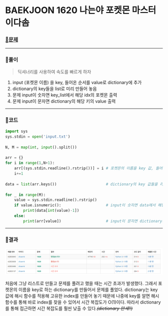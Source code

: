 # BAEKJOON 1620 나는야 포켓몬 마스터 이다솜

### [🏸문제](https://www.acmicpc.net/problem/1620) 

<hr>



### 💊풀이

> 딕셔너리를 사용하여 속도를 빠르게 하자

1. input (포켓몬 이름) 을 key, 들어온 순서를 value로 dictionary에 추가
1. dictionary의 key들을 list로 미리 만들어 놓음
1. 문제 input이 숫자면 key_list에서 해당 idx의 포켓몬 출력
1. 문제 input이 문자면 dictionary의 해당 키의 value 출력

<hr>

### 📌코드

```python
import sys
sys.stdin = open('input.txt')

N, M = map(int, input().split())

arr = {}
for i in range(1,N+1):
    arr[(sys.stdin.readline().rstrip())] = i # 포켓몬의 이름을 key 값, 들어오는 순서를 value 로 dictionary에 추가
    i+=1

data = list(arr.keys())                      # dictionary의 key 값들을 리스트로 바꾸어줌

for _ in range(M):
    value = sys.stdin.readline().rstrip()
    if value.isnumeric():                    # input이 숫자면 data에서 해당 idx의 포켓몬 출력
        print(data[int(value)-1])
    else:
        print(arr[value])                    # input이 문자면 dictionary의 해당 key의 value 출력

```

<hr>





### 🛀결과

![image-20220504213403359](readme.assets/image-20220504213403359.png)

처음에 그냥 리스트로 만들고 문제를 풀려고 했을 때는 시간 초과가 발생했다. 그래서 포켓몬의 이름을 key로 하는 dictionary를 만들어서 문제를 풀었다. dictionary는 key 값에 해시 함수를 적용해 고유한 index를 만들어 놓기 때문에 나중에 key를 알면 해시 함수를 통해 바로 index를 찾을 수 있어서 시간 복잡도가 O(1)이다. 따라서 dictionary를 통해 접근하면 시간 복잡도를 훨씬 낮출 수 있다.*~~(dictionary 만세!!)~~*
